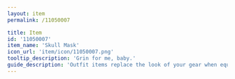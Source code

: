 ```yaml
---
layout: item
permalink: /11050007

title: Item
id: '11050007'
item_name: 'Skull Mask'
icon_url: 'item/icon/11050007.png'
tooltip_description: 'Grin for me, baby.'
guide_description: 'Outfit items replace the look of your gear when equipped.'
---
```

